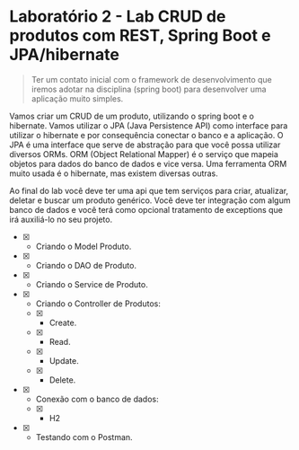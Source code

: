 # Laboratório 2 - Lab CRUD de produtos com REST, Spring Boot e JPA/hibernate

> Ter um contato inicial com o framework de desenvolvimento que iremos adotar na disciplina (spring boot) para desenvolver uma aplicação muito simples.

Vamos criar um CRUD de um produto, utilizando o spring boot e o hibernate. Vamos utilizar o JPA (Java Persistence API) como interface para utilizar o hibernate e por consequência conectar o banco e a aplicação. O JPA é uma interface que serve de abstração para que você possa utilizar diversos ORMs. ORM (Object Relational Mapper) é o serviço que mapeia objetos para dados do banco de dados e vice versa. Uma ferramenta ORM muito usada é o hibernate, mas existem diversas outras.

Ao final do lab você deve ter uma api que tem serviços para criar, atualizar, deletar e buscar um produto genérico. Você deve ter integração com algum banco de dados e você terá como opcional tratamento de exceptions que irá auxiliá-lo no seu projeto.

- [X] - Criando o Model Produto.
- [X] - Criando o DAO de Produto.
- [X] - Criando o Service de Produto.
- [X] - Criando o Controller de Produtos:
  - [X] - Create.
  - [X] - Read.
  - [X] - Update.
  - [X] - Delete.
- [X] - Conexão com o banco de dados:
  - [X] - H2
- [X] - Testando com o Postman.
